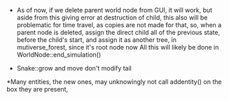* As of now, if we delete parent world node from GUI, it will work, but aside from this giving error at destruction of child,
	this also will be problematic for time travel, as copies are not made for that, so, when a parent node is deleted, assign the direct child all of the previous state, before the child's start, and assign it as another tree, in mutiverse_forest, since it's root node now
	All this will likely be done in WorldNode::end_simulation()

* Snake::grow and move don't modify tail

*Many entities, the new ones, may unknowingly not call addentity() on the box they are present,
